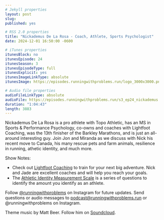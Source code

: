 ```yaml
---
# Jekyll properties
layout: post
slug:
published: yes

# RSS 2.0 properties
title: "Nickademus De La Rosa - Coach, Athlete, Sports Psychologist"
date: 2024-12-01 16:50:00 -0600

# iTunes properties
itunesBlock: no
itunesEpisode: 24
itunesSeason: 3
itunesEpisodeType: full
itunesExplicit: yes
itunesImageLinkType: absolute
itunesImage: https://episodes.runningwithproblems.run/logo_3000x3000.png

# Audio file properties
audioFileLinkType: absolute
audioFile: https://episodes.runningwithproblems.run/s3_ep24_nickademus.mp3
duration: "1:04:43"
length: 3883
---
```


Nickademus De La Rosa is a pro athlete with Topo Athletic, has an MS in Sports & Performance Psychology, co-owns and coaches with Lightfoot Coaching, was the 13th finisher of the Barkley Marathons, and is just an all-around interesting guy. Join Jon and Miranda as we discuss with Nick his recent move to Canada, his many rescue pets and farm animals, resilience in running, athetic identity, and much more.

Show Notes:
- Check out [Lightfoot Coaching](https://www.lightfootcoaching.org) to train for your next big adventure. Nick and Jade are excellent coaches and will help you reach your goals.
- The [Athletic Identity Measurement Scale](https://www.mdpi.com/2254-9625/12/9/97) is a series of questions to identify the amount you identify as an athlete.

Follow [@runningwithproblems](https://www.instagram.com/runningwithproblems/) on Instagram for future updates. Send questions or audio messages to podcast@runningwithproblems.run or @runningwithproblems on Instagram.

Theme music by Matt Beer. Follow him on [Soundcloud](https://soundcloud.com/mattbeermusic).
